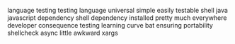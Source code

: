 language testing testing language universal simple easily testable shell java javascript dependency shell dependency installed pretty much everywhere developer consequence testing learning curve bat ensuring portability shellcheck async little awkward xargs